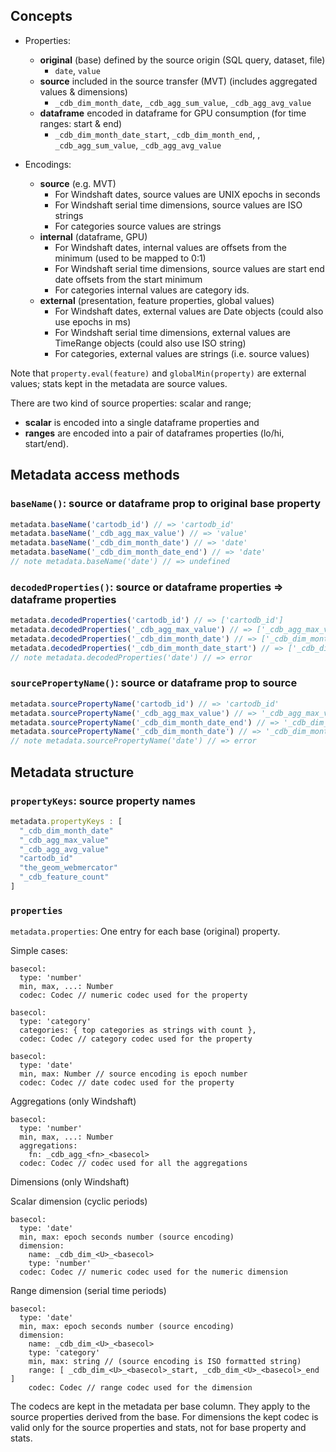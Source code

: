 ## Concepts

* Properties:
  + **original** (base) defined by the source origin (SQL query, dataset, file)
    - `date`, `value`
  + **source** included in the source transfer (MVT) (includes aggregated values & dimensions)
    - `_cdb_dim_month_date`, `_cdb_agg_sum_value`, `_cdb_agg_avg_value`
  + **dataframe** encoded in dataframe for GPU consumption (for time ranges: start & end)
    - `_cdb_dim_month_date_start`, `_cdb_dim_month_end`, , `_cdb_agg_sum_value`, `_cdb_agg_avg_value`

* Encodings:
  + **source** (e.g. MVT)
    - For Windshaft dates, source values are UNIX epochs in seconds
    - For Windshaft serial time dimensions, source values are ISO strings
    - For categories source values are strings
  + **internal** (dataframe, GPU)
    - For Windshaft dates, internal values are offsets from the minimum (used to be mapped to 0:1)
    - For Windshaft serial time dimensions, source values are start end date offsets from the start minimum
    - For categories internal values are category ids.
  + **external** (presentation, feature properties, global values)
    - For Windshaft dates, external values are Date objects (could also use epochs in ms)
    - For Windshaft serial time dimensions, external values are TimeRange objects (could also use ISO string)
    - For categories, external values are strings (i.e. source values)

Note that `property.eval(feature)` and `globalMin(property)` are external values; stats kept in the metadata are source values.

There are two kind of source properties: scalar and range;
* **scalar** is encoded into a single dataframe properties and
* **ranges** are encoded into a pair of dataframes properties (lo/hi, start/end).

## Metadata access methods

### `baseName()`: source or dataframe prop to original base property

```javascript
metadata.baseName('cartodb_id') // => 'cartodb_id'
metadata.baseName('_cdb_agg_max_value') // => 'value'
metadata.baseName('_cdb_dim_month_date') // => 'date'
metadata.baseName('_cdb_dim_month_date_end') // => 'date'
// note metadata.baseName('date') // => undefined
```

### `decodedProperties()`: source or dataframe properties => dataframe properties

```javascript
metadata.decodedProperties('cartodb_id') // => ['cartodb_id']
metadata.decodedProperties('_cdb_agg_max_value') // => ['_cdb_agg_max_value']
metadata.decodedProperties('_cdb_dim_month_date') // => ['_cdb_dim_month_date_start', '_cdb_dim_month_end']
metadata.decodedProperties('_cdb_dim_month_date_start') // => ['_cdb_dim_month_date_start', '_cdb_dim_month_end']
// note metadata.decodedProperties('date') // => error
```

### `sourcePropertyName()`: source or dataframe prop to source

```javascript
metadata.sourcePropertyName('cartodb_id') // => 'cartodb_id'
metadata.sourcePropertyName('_cdb_agg_max_value') // => '_cdb_agg_max_value'
metadata.sourcePropertyName('_cdb_dim_month_date_end') // => '_cdb_dim_month_date'
metadata.sourcePropertyName('_cdb_dim_month_date') // => '_cdb_dim_month_date'
// note metadata.sourcePropertyName('date') // => error
```

## Metadata structure

### `propertyKeys`: source property names

```javascript
metadata.propertyKeys : [
  "_cdb_dim_month_date"
  "_cdb_agg_max_value"
  "_cdb_agg_avg_value"
  "cartodb_id"
  "the_geom_webmercator"
  "_cdb_feature_count"
]
```

### `properties`

`metadata.properties`: One entry for each base (original) property.

Simple cases:

```
basecol:
  type: 'number'
  min, max, ...: Number
  codec: Codec // numeric codec used for the property
```

```
basecol:
  type: 'category'
  categories: { top categories as strings with count },
  codec: Codec // category codec used for the property
```

```
basecol:
  type: 'date'
  min, max: Number // source encoding is epoch number
  codec: Codec // date codec used for the property
```

Aggregations (only Windshaft)

```
basecol:
  type: 'number'
  min, max, ...: Number
  aggregations:
    fn: _cdb_agg_<fn>_<basecol>
  codec: Codec // codec used for all the aggregations
```

Dimensions  (only Windshaft)

Scalar dimension (cyclic periods)

```
basecol:
  type: 'date'
  min, max: epoch seconds number (source encoding)
  dimension:
    name: _cdb_dim_<U>_<basecol>
    type: 'number'
  codec: Codec // numeric codec used for the numeric dimension
```

Range dimension (serial time periods)

```
basecol:
  type: 'date'
  min, max: epoch seconds number (source encoding)
  dimension:
    name: _cdb_dim_<U>_<basecol>
    type: 'category'
    min, max: string // (source encoding is ISO formatted string)
    range: [ _cdb_dim_<U>_<basecol>_start, _cdb_dim_<U>_<basecol>_end ]
    codec: Codec // range codec used for the dimension
```

The codecs are kept in the metadata per base column. They apply to the source properties derived from the base. For dimensions the kept codec is valid only for the source properties and stats, not for base property and stats.